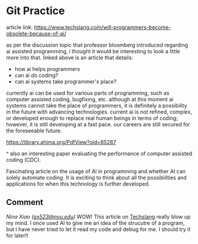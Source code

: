 # Git Practice

article link: https://www.techslang.com/will-programmers-become-obsolete-because-of-ai/

as per the discussion topic that professor bloomberg introduced regarding ai assisted programming, i thought it would be interesting to look a little more into that. linked above is an article that details:
- how ai helps programmers
- can ai do coding?
- can ai systems take programmer's place?

currently ai can be used for various parts of programming, such as computer assisted coding, bugfixing, etc. although at this moment ai systems cannot take the place of programmers, it is definitely a possibility in the future with advancing technologies. current ai is not refined, complex, or developed enough to replace real human beings in terms of coding; however, it is still developing at a fast pace. our careers are still secured for the foreseeable future. 

https://library.ahima.org/PdfView?oid=85287

^ also an interesting paper evaluating the performance of computer assisted coding (CDC).

Fascinating article on the usage of AI in programming and whether AI can solely automate coding. It is exciting to think about all the possibilities and applications for when this technology is further developed.

## Comment
_Nina Xiao (qx523@nyu.edu)_
WOW! This article on [Techslang](https://www.techslang.com/will-programmers-become-obsolete-because-of-ai/) really blow up my mind. I once used AI to give me an idea of the strucutre of a program, but I have never tried to let it read my code and debug for me. I should try it for later!!